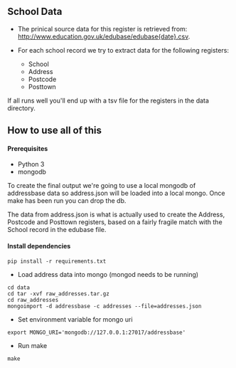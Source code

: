 School Data
-------------

* The prinical source data for this register is retrieved from: http://www.education.gov.uk/edubase/edubase{date}.csv.

* For each school record we try to extract data for the following registers:
  * School
  * Address
  * Postcode
  * Posttown

If all runs well you'll end up with a tsv file for the registers in the data directory.

How to use all of this
----------------------

#### Prerequisites
* Python 3
* mongodb

To create the final output we're going to use a local mongodb of addressbase data so address.json will be loaded into a local mongo. Once make has been run you can drop the db.

The data from address.json is what is actually used to create the Address, Postcode and Posttown registers, based on a fairly fragile match with the School record in the edubase file.

#### Install dependencies
```
pip install -r requirements.txt
```

* Load address data into mongo (mongod needs to be running)
```
cd data
cd tar -xvf raw_addresses.tar.gz
cd raw_addresses
mongoimport -d addressbase -c addresses --file=addresses.json
```

* Set environment variable for mongo uri
```
export MONGO_URI='mongodb://127.0.0.1:27017/addressbase'
```

* Run make
```
make
```
